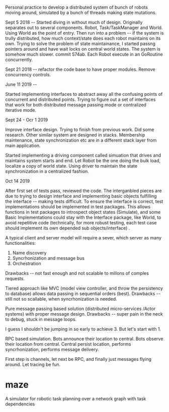 Personal practice to develop a distributed system of bunch of robots moving around, simulated by a bunch of threads making state mutations.

Sept 5 2018 -- 
Started diving in without much of design. Originally separates out to several components. Robot, Task/TaskManager and World. Using World as the point of entry.
Then run into a problem -- if the system is trully distributed, how much context/state does each robot maintains on its own.
Trying to solve the problem of state maintainance, I started passng pointers around and have wait locks on central world states. The system is somehow much slower. commit 574ab.
Each Robot execute in an GoRoutine concurrently.

Sept 21 2018 --
refactor the code base to have proper modules. Remove concurrency controls.

June 11 2019 --

Started implementing interfaces to abstract away all the confusing points of concurrent and distributed points. Trying to figure out a set of interfaces that work for both distributed message passing mode or contralized iterative  mode.


Sept 24 - Ocr 1 2019

Improve interface design. Trying to finish from previous work. Did some research. Other similar system are designed in stacks. Membership maintenance, state synchronization etc are in a different stack layer from main application. 

Started implementing a driving component called simuation that drives and maintains system starts and end. Let Robot be the one doing the bulk load, localize a copy of world state. Using driver to maintain the state synchronization in a centralized fashion.


Oct 14 2019

After first set of tests pass, reviewed the code. The interganbled pieces are due to trying to design interface and implementing basic objects fulfilling the interface -- making tests difficult. To ensure the interface is correct, test implementations should be implemented in test packages. This allows functions in test packages to introspect object states (Simulate), and some Basic Implementations could stay with the Interface package, like World, to avoid repetitive code (technically, for more robust testing, each test case should implement its own depended sub objects/interface) .


A typical client and server model will require a sever, which server as many functionalities:
1. Name discovery
2. Syncrhonization and message bus
3. Orchestration


Drawbacks -- not fast enough and not scalable to millons of comples requests.

Tiered approach like MVC (model view controller, and throw the persistency to database) allows data passing in sequential orders (best).
Drawbacks -- still not so scallable, when syncrhonization is needed.

Pure message passing based solution (distributed micro-services /Actor systems) with proper message design.
Drawbacks -- super pain in the neck to debug, stuck in message loops.

I guess I shouldn't be jumping in so early to achieve 3. But let's start with 1.

RPC based simulation. Bots announce their location to central. Bots observe their location from central. Central persist location, performs syncrhonization, performs message delivery.

First step is channels, let next be RPC, and finally just messages flying around. Let tracing be fun.



# maze
A simulator for robotic task planning over a network graph with task dependencies
